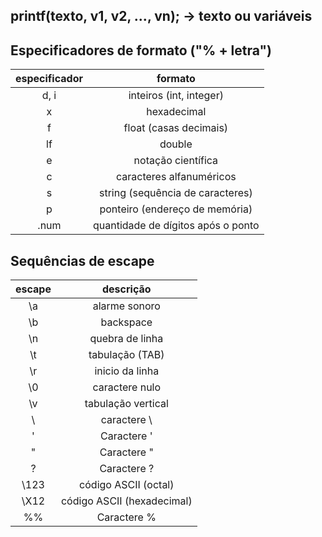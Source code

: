 ## printf(texto, v1, v2, ..., vn); -> texto ou variáveis

## Especificadores de formato ("% + letra")

especificador | formato
:-----:|:------:
d, i | inteiros (int, integer)
x | hexadecimal
f | float (casas decimais)
lf | double
e | notação científica
c | caracteres alfanuméricos
s | string (sequência de caracteres)
p | ponteiro (endereço  de memória)
.num | quantidade de dígitos após o ponto

## Sequências de escape

escape | descrição
:-----:|:------:
\a | alarme sonoro
\b | backspace
\n | quebra de linha
\t | tabulação (TAB)
\r | inicio da linha
\0 | caractere nulo
\v | tabulação vertical
\\ | caractere \
\' | Caractere '
\" | Caractere "
\? | Caractere ?
\123 | código ASCII (octal)
\X12 | código ASCII (hexadecimal)
%% | Caractere %
